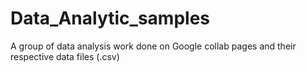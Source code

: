 # Data_Analytic_samples
A group of data analysis work done on Google collab pages and their respective data files (.csv)
